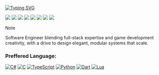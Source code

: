 [![Typing SVG](https://readme-typing-svg.herokuapp.com?font=Fira+Code&weight=1000&size=27&duration=3000&pause=500&color=87DAF7&vCenter=true&random=false&width=500&lines=Software+Engineer;Hello+I'm+Khesir+👋)](https://git.io/typing-svg)



<p>
  <img src="https://komarev.com/ghpvc/?username=khesir"/> 
  <img src="https://img.shields.io/badge/ - -blue" />
    <img src="https://img.shields.io/badge/ - -blue" />
  <img src="https://img.shields.io/badge/ - -blue" />
  <img src="https://img.shields.io/badge/ - -blue" />
  <img src="https://img.shields.io/badge/ - -blue" />
  <img src="https://img.shields.io/badge/ - -blue" />
  <img src="https://img.shields.io/badge/ - -blue" />

</p>

> [!NOTE]
> Software Engineer blending full-stack expertise and game development creativity, with a drive to design elegant, modular systems that scale.
> 

### Preffered Language: <br>
[![C#](https://custom-icon-badges.demolab.com/badge/C%23-%23239120.svg?logo=cshrp&logoColor=white)](#) [![C](https://img.shields.io/badge/C-00599C?logo=c&logoColor=white)](#)  [![TypeScript](https://img.shields.io/badge/TypeScript-3178C6?logo=typescript&logoColor=fff)](#) [![Python](https://img.shields.io/badge/Python-3776AB?logo=python&logoColor=fff)](#) [![Dart](https://img.shields.io/badge/Dart-%230175C2.svg?logo=dart&logoColor=white)](#)  [![Lua](https://img.shields.io/badge/Lua-%232C2D72.svg?logo=lua&logoColor=white)](#)
